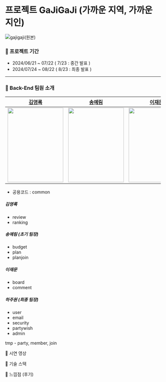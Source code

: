 # 프로젝트 GaJiGaJi (가까운 지역, 가까운 지인)
![gajigaji(원본)](https://github.com/user-attachments/assets/40dba062-7587-4a77-ab81-06a7351b4d3c)
### 📅 프로젝트 기간
- 2024/06/21 ~ 07/22 ( 7/23 : 중간 발표 )
- 2024/07/24 ~ 08/22 ( 8/23 : 최종 발표 )
---
### 🌿 Back-End 팀원 소개
|[김영록](https://github.com/starnyar)|[송예림](https://github.com/hobbang7531)|[이재문](https://github.com/jaemoooooon)|[하주원](https://github.com/hajju0617)|
|:---:|:---:|:---:|:---:|
|<img src="https://github.com/user-attachments/assets/54bca0d0-24ff-486b-ba87-62302ae6b5c4" width="180" height="240">|<img src="https://github.com/user-attachments/assets/b95951a6-3f67-4b25-96de-29b81b3746c7" width="180" height="240">|<img src="https://github.com/user-attachments/assets/54bca0d0-24ff-486b-ba87-62302ae6b5c4" width="180" height="240">|<img src="https://github.com/user-attachments/assets/38d83670-c36d-451d-bf9a-7f78631c0fe7" width="180" height="240">|

- 공용코드 : common
##### 김영록
- review
- ranking
##### 송예림 (초기 팀장)
- budget
- plan
- planjoin
##### 이재문
- board
- comment
##### 하주원 (최종 팀장)
- user
- email
- security
- partywish
- admin


tmp - party, member, join



🌿 시연 영상

🌿 기술 스택

🌿 느낌점 (후기)

